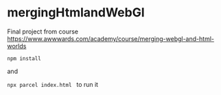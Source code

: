 # mergingHtmlandWebGl

Final project from course https://www.awwwards.com/academy/course/merging-webgl-and-html-worlds

`npm install`

and 

`npx parcel index.html ` to run it
